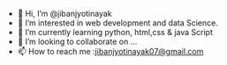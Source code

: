 - 👋 Hi, I’m @jibanjyotinayak
- 👀 I’m interested in web development and data Science.
- 🌱 I’m currently learning python, html,css & java Script
- 💞️ I’m looking to collaborate on ...
- 📫 How to reach me :jibanjyotinayak07@gmail.com

<!---
jibanjyotinayak/jibanjyotinayak is a ✨ special ✨ repository because its `README.md` (this file) appears on your GitHub profile.
You can click the Preview link to take a look at your changes.
--->
